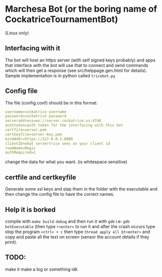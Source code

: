 # Marchesa Bot (or the boring name of CockatriceTournamentBot)
(Linux only)

## Interfacing with it 
The bot will host an https server (with self signed keys probably) and apps that
interface with the bot will use that to connect and send commands which will then
get a response (see src/helppage.gen.html for details). Sample implementation is
in python called `tricebot.py`

## Config file
The file (config.conf) should be in this format:
```yaml
username=cockatrice username
password=cockatrice password
serveraddress=ws://server.cockatrice.us:4748
authtoken=auth token for the interfacing with this bot
certfile=server.pem
certkeyfile=server-key.pem
bindAddr=https://127.0.0.1:8000
clientID=what servertrice sees as your client id
roomName=Magic
authRequired=1
```
change the data for what you want. (is whitespace sensitive)

## certfile and certkeyfile
Generate some ssl keys and slap them in the folder with the executable and then
change the config file to have the correct names.

## Help it is borked
compile with `make build-debug` and then run it with `gdb` i.e: `gdb botExecutable` 
(then type `r<enter>` to run it and after the crash occurs type stop the program 
`<ctrl> + c` then type `thread apply all bt<enter>` and copy and paste all the text
on screen (sensor the account details if they print).

## TODO:
make it make a log or something idk
